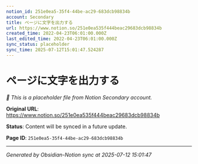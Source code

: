 ```yaml
---
notion_id: 251e0ea5-35f4-44be-ac29-683dcb98834b
account: Secondary
title: ページに文字を出力する
url: https://www.notion.so/251e0ea535f444beac29683dcb98834b
created_time: 2022-04-23T06:01:00.000Z
last_edited_time: 2022-04-23T06:01:00.000Z
sync_status: placeholder
sync_time: 2025-07-12T15:01:47.524287
---
```


# ページに文字を出力する

*🔄 This is a placeholder file from Notion Secondary account.*

**Original URL**: https://www.notion.so/251e0ea535f444beac29683dcb98834b

**Status**: Content will be synced in a future update.

**Page ID**: `251e0ea5-35f4-44be-ac29-683dcb98834b`

---

*Generated by Obsidian-Notion sync at 2025-07-12 15:01:47*
